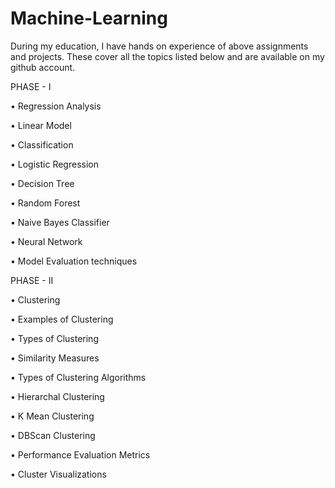 # Machine-Learning

During my education, I have hands on experience of above assignments and projects. These cover all the topics listed below and are available on my github account.


PHASE - I

• Regression Analysis                    

• Linear Model

• Classification 

• Logistic Regression

• Decision Tree

• Random Forest

• Naive Bayes Classifier

• Neural Network 

• Model Evaluation techniques 



PHASE - II 


• Clustering

• Examples of Clustering

• Types of Clustering 

• Similarity Measures

• Types of Clustering Algorithms

• Hierarchal Clustering 

• K Mean Clustering 

• DBScan Clustering

• Performance Evaluation Metrics

• Cluster Visualizations
 





